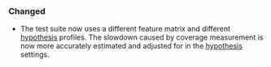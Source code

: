 ### Changed

  - The test suite now uses a different feature matrix and different
    [hypothesis][] profiles.
    The slowdown caused by coverage measurement is now more accurately
    estimated and adjusted for in the [hypothesis][] settings.

[hypothesis]: https://pypi.org/project/hypothesis/
